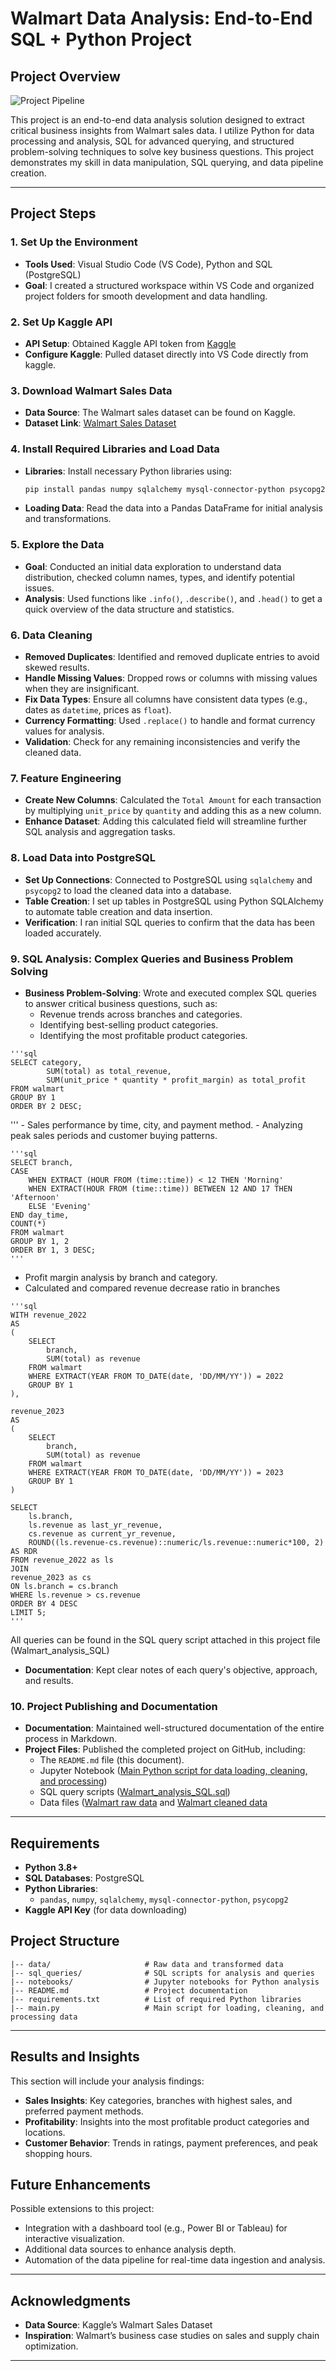 # Walmart Data Analysis: End-to-End SQL + Python Project

## Project Overview

![Project Pipeline](https://github.com/Gbemeegar/Walmart_Sales/blob/main/Walmart_Project_picture.png)


This project is an end-to-end data analysis solution designed to extract critical business insights from Walmart sales data. 
I utilize Python for data processing and analysis, SQL for advanced querying, and structured problem-solving techniques to solve key business questions. This project demonstrates my skill in data manipulation, SQL querying, and data pipeline creation.

---

## Project Steps

### 1. Set Up the Environment
   - **Tools Used**: Visual Studio Code (VS Code), Python and SQL (PostgreSQL)
   - **Goal**: I created a structured workspace within VS Code and organized project folders for smooth development and data handling.

### 2. Set Up Kaggle API
   - **API Setup**: Obtained Kaggle API token from [Kaggle](https://www.kaggle.com/) 
   - **Configure Kaggle**: Pulled dataset directly into VS Code directly from kaggle.

### 3. Download Walmart Sales Data
   - **Data Source**: The Walmart sales dataset can be found on Kaggle.
   - **Dataset Link**: [Walmart Sales Dataset](https://www.kaggle.com/najir0123/walmart-10k-sales-datasets)

### 4. Install Required Libraries and Load Data
   - **Libraries**: Install necessary Python libraries using:
     ```bash
     pip install pandas numpy sqlalchemy mysql-connector-python psycopg2
     ```
   - **Loading Data**: Read the data into a Pandas DataFrame for initial analysis and transformations.

### 5. Explore the Data
   - **Goal**: Conducted an initial data exploration to understand data distribution, checked column names, types, and identify potential issues.
   - **Analysis**: Used functions like `.info()`, `.describe()`, and `.head()` to get a quick overview of the data structure and statistics.

### 6. Data Cleaning
   - **Removed Duplicates**: Identified and removed duplicate entries to avoid skewed results.
   - **Handle Missing Values**: Dropped rows or columns with missing values when they are insignificant.
   - **Fix Data Types**: Ensure all columns have consistent data types (e.g., dates as `datetime`, prices as `float`).
   - **Currency Formatting**: Used `.replace()` to handle and format currency values for analysis.
   - **Validation**: Check for any remaining inconsistencies and verify the cleaned data.

### 7. Feature Engineering
   - **Create New Columns**: Calculated the `Total Amount` for each transaction by multiplying `unit_price` by `quantity` and adding this as a new column.
   - **Enhance Dataset**: Adding this calculated field will streamline further SQL analysis and aggregation tasks.

### 8. Load Data into PostgreSQL
   - **Set Up Connections**: Connected to PostgreSQL using `sqlalchemy` and `psycopg2` to load the cleaned data into a database.
   - **Table Creation**: I set up tables in PostgreSQL using Python SQLAlchemy to automate table creation and data insertion.
   - **Verification**: I ran initial SQL queries to confirm that the data has been loaded accurately.

### 9. SQL Analysis: Complex Queries and Business Problem Solving
   - **Business Problem-Solving**: Wrote and executed complex SQL queries to answer critical business questions, such as:
     - Revenue trends across branches and categories.
     - Identifying best-selling product categories.
     - Identifying the most profitable product categories.

	'''sql
	SELECT category,
			SUM(total) as total_revenue,
			SUM(unit_price * quantity * profit_margin) as total_profit
	FROM walmart
	GROUP BY 1
	ORDER BY 2 DESC;
 '''
     - Sales performance by time, city, and payment method.
     - Analyzing peak sales periods and customer buying patterns.

    '''sql
	SELECT branch,
	CASE 
		WHEN EXTRACT (HOUR FROM (time::time)) < 12 THEN 'Morning'
		WHEN EXTRACT(HOUR FROM (time::time)) BETWEEN 12 AND 17 THEN 'Afternoon'
		ELSE 'Evening'
	END day_time,
	COUNT(*)
	FROM walmart
	GROUP BY 1, 2
	ORDER BY 1, 3 DESC;
 	'''
  -  Profit margin analysis by branch and category.
  -  Calculated and compared revenue decrease ratio in branches 

    '''sql
	WITH revenue_2022
	AS
	(
		SELECT 
			branch, 
			SUM(total) as revenue
		FROM walmart
		WHERE EXTRACT(YEAR FROM TO_DATE(date, 'DD/MM/YY')) = 2022
		GROUP BY 1
	),
	
	revenue_2023
	AS
	(	
		SELECT 
			branch, 
			SUM(total) as revenue
		FROM walmart
		WHERE EXTRACT(YEAR FROM TO_DATE(date, 'DD/MM/YY')) = 2023
		GROUP BY 1
	) 
	
	SELECT 
		ls.branch,
		ls.revenue as last_yr_revenue,
		cs.revenue as current_yr_revenue,
		ROUND((ls.revenue-cs.revenue)::numeric/ls.revenue::numeric*100, 2) AS RDR
	FROM revenue_2022 as ls
	JOIN 
	revenue_2023 as cs
	ON ls.branch = cs.branch
	WHERE ls.revenue > cs.revenue
	ORDER BY 4 DESC
	LIMIT 5;
	'''
 All queries can be found in the SQL query script attached in this project file (Walmart_analysis_SQL)
 
   - **Documentation**: Kept clear notes of each query's objective, approach, and results.

### 10. Project Publishing and Documentation
   - **Documentation**: Maintained well-structured documentation of the entire process in Markdown.
   - **Project Files**: Published the completed project on GitHub, including:
     - The `README.md` file (this document).
     - Jupyter Notebook ([Main Python script for data loading, cleaning, and processing](https://github.com/Gbemeegar/Walmart_Sales/blob/main/Walmart_data_cleaning.ipynb))
     - SQL query scripts ([Walmart_analysis_SQL.sql](https://github.com/Gbemeegar/Walmart_Sales/blob/main/Walmart_analysis_SQL.sql))
     - Data files ([Walmart raw data](https://github.com/Gbemeegar/Walmart_Sales/blob/main/Walmart.csv) and
       [Walmart cleaned data](https://github.com/Gbemeegar/Walmart_Sales/blob/main/Walmart_cleaned.csv)


---

## Requirements

- **Python 3.8+**
- **SQL Databases**: PostgreSQL
- **Python Libraries**:
  - `pandas`, `numpy`, `sqlalchemy`, `mysql-connector-python`, `psycopg2`
- **Kaggle API Key** (for data downloading)


## Project Structure

```plaintext
|-- data/                     # Raw data and transformed data
|-- sql_queries/              # SQL scripts for analysis and queries
|-- notebooks/                # Jupyter notebooks for Python analysis
|-- README.md                 # Project documentation
|-- requirements.txt          # List of required Python libraries
|-- main.py                   # Main script for loading, cleaning, and processing data
```
---

## Results and Insights

This section will include your analysis findings:
- **Sales Insights**: Key categories, branches with highest sales, and preferred payment methods.
- **Profitability**: Insights into the most profitable product categories and locations.
- **Customer Behavior**: Trends in ratings, payment preferences, and peak shopping hours.

## Future Enhancements

Possible extensions to this project:
- Integration with a dashboard tool (e.g., Power BI or Tableau) for interactive visualization.
- Additional data sources to enhance analysis depth.
- Automation of the data pipeline for real-time data ingestion and analysis.

---

## Acknowledgments

- **Data Source**: Kaggle’s Walmart Sales Dataset
- **Inspiration**: Walmart’s business case studies on sales and supply chain optimization.

---
